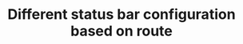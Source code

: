 ---
id: status-bar
title: Different status bar configuration based on route
sidebar_label: Different status bar configuration based on route
---